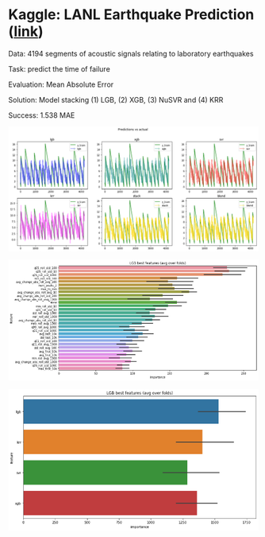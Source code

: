 # Kaggle: LANL Earthquake Prediction ([link](https://www.kaggle.com/c/LANL-Earthquake-Prediction/overview))

Data: 4194 segments of acoustic signals relating to laboratory earthquakes

Task: predict the time of failure

Evaluation: Mean Absolute Error

Solution: Model stacking (1) LGB, (2) XGB, (3) NuSVR and (4) KRR

Success: 1.538 MAE

![](predictions.png)

![](feature_importance.png)

![](feature_importance_stack.png)
